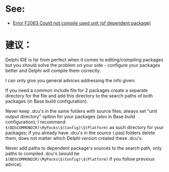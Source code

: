 # See:
- [Error F2063 Could not compile used unit (of dependent package)](https://stackoverflow.com/questions/28084508/error-f2063-could-not-compile-used-unit-of-dependent-package)

# 建议：

Delphi IDE is far from perfect when it comes to editing/compiling packages but you should solve the problem on your side - configure your packages better and Delphi will compile them correctly.

I can only give you general advices addressing the info given:

 If you need a common include file for 2 packages create a separate directory for the file and add this directory to the search paths of both packages (in Base build configuration).

  Never keep .dcu's in the same folders with source files; always set "unit output directory" option for your packages (also in Base build configuration); I recommend ```$(BDSCOMMONDIR)\MyPacks\$(Config)\$(Platform)``` as such directory for your packages; if you already have .dcu's in the source (.pas) folders delete them, does not matter which Delphi version created these .dcu's.

  Never add paths to dependent package's sources to the search path, only paths to compiled .dcu's (would be ```$(BDSCOMMONDIR)\MyPacks\$(Config)\$(Platform)``` if you follow previous advice).


